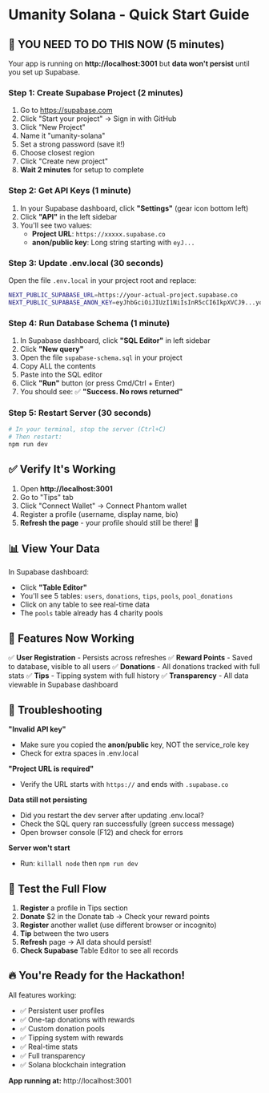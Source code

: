 # Umanity Solana - Quick Start Guide

## 🚀 YOU NEED TO DO THIS NOW (5 minutes)

Your app is running on **http://localhost:3001** but **data won't persist** until you set up Supabase.

### Step 1: Create Supabase Project (2 minutes)

1. Go to https://supabase.com
2. Click "Start your project" → Sign in with GitHub
3. Click "New Project"
4. Name it "umanity-solana"
5. Set a strong password (save it!)
6. Choose closest region
7. Click "Create new project"
8. **Wait 2 minutes** for setup to complete

### Step 2: Get API Keys (1 minute)

1. In your Supabase dashboard, click **"Settings"** (gear icon bottom left)
2. Click **"API"** in the left sidebar
3. You'll see two values:
   - **Project URL**: `https://xxxxx.supabase.co`
   - **anon/public key**: Long string starting with `eyJ...`

### Step 3: Update .env.local (30 seconds)

Open the file `.env.local` in your project root and replace:

```bash
NEXT_PUBLIC_SUPABASE_URL=https://your-actual-project.supabase.co
NEXT_PUBLIC_SUPABASE_ANON_KEY=eyJhbGciOiJIUzI1NiIsInR5cCI6IkpXVCJ9...your-actual-key
```

### Step 4: Run Database Schema (1 minute)

1. In Supabase dashboard, click **"SQL Editor"** in left sidebar
2. Click **"New query"**
3. Open the file `supabase-schema.sql` in your project
4. Copy ALL the contents
5. Paste into the SQL editor
6. Click **"Run"** button (or press Cmd/Ctrl + Enter)
7. You should see: ✅ **"Success. No rows returned"**

### Step 5: Restart Server (30 seconds)

```bash
# In your terminal, stop the server (Ctrl+C)
# Then restart:
npm run dev
```

## ✅ Verify It's Working

1. Open **http://localhost:3001**
2. Go to "Tips" tab
3. Click "Connect Wallet" → Connect Phantom wallet
4. Register a profile (username, display name, bio)
5. **Refresh the page** - your profile should still be there! 🎉

## 📊 View Your Data

In Supabase dashboard:
- Click **"Table Editor"**
- You'll see 5 tables: `users`, `donations`, `tips`, `pools`, `pool_donations`
- Click on any table to see real-time data
- The `pools` table already has 4 charity pools

## 🎯 Features Now Working

✅ **User Registration** - Persists across refreshes
✅ **Reward Points** - Saved to database, visible to all users
✅ **Donations** - All donations tracked with full stats
✅ **Tips** - Tipping system with full history
✅ **Transparency** - All data viewable in Supabase dashboard

## 🐛 Troubleshooting

**"Invalid API key"**
- Make sure you copied the **anon/public** key, NOT the service_role key
- Check for extra spaces in .env.local

**"Project URL is required"**
- Verify the URL starts with `https://` and ends with `.supabase.co`

**Data still not persisting**
- Did you restart the dev server after updating .env.local?
- Check the SQL query ran successfully (green success message)
- Open browser console (F12) and check for errors

**Server won't start**
- Run: `killall node` then `npm run dev`

## 🎨 Test the Full Flow

1. **Register** a profile in Tips section
2. **Donate** $2 in the Donate tab → Check your reward points
3. **Register** another wallet (use different browser or incognito)
4. **Tip** between the two users
5. **Refresh** page → All data should persist!
6. **Check Supabase** Table Editor to see all records

## 🔥 You're Ready for the Hackathon!

All features working:
- ✅ Persistent user profiles
- ✅ One-tap donations with rewards
- ✅ Custom donation pools
- ✅ Tipping system with rewards
- ✅ Real-time stats
- ✅ Full transparency
- ✅ Solana blockchain integration

**App running at:** http://localhost:3001
